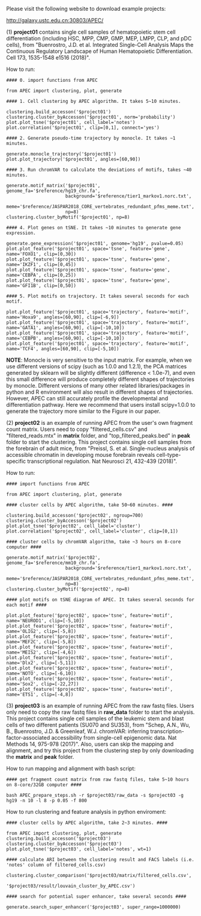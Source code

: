 Please visit the following website to download example projects:

http://galaxy.ustc.edu.cn:30803/APEC/

(1) **project01** contains single cell samples of hematopoietic stem cell differentiation (including HSC, MPP, CMP, GMP, MEP, LMPP, CLP, and pDC cells), from "Buenrostro, J.D. et al. Integrated Single-Cell Analysis Maps the Continuous Regulatory Landscape of Human Hematopoietic Differentiation. Cell 173, 1535-1548 e1516 (2018)".

How to run:

    #### 0. import functions from APEC

    from APEC import clustering, plot, generate

    #### 1. Cell clustering by APEC algorithm. It takes 5~10 minutes.

    clustering.build_accesson('$project01')
    clustering.cluster_byAccesson('$project01', norm='probability')
    plot.plot_tsne('$project01', cell_label='notes')
    plot.correlation('$project01', clip=[0,1], connect='yes')

    #### 2. Generate pseudo-time trajectory by monocle. It takes ~1 minutes.

    generate.monocle_trajectory('$project01')
    plot.plot_trajectory('$project01', angles=[60,90])

    #### 3. Run chromVAR to calculate the deviations of motifs, takes ~40 minutes.

    generate.motif_matrix('$project01', genome_fa='$reference/hg19_chr.fa',
                          background='$reference/tier1_markov1.norc.txt',
                          meme='$reference/JASPAR2018_CORE_vertebrates_redundant_pfms_meme.txt',
                          np=8)
    clustering.cluster_byMotif('$project01', np=8)

    #### 4. Plot genes on tSNE. It takes ~10 minutes to generate gene expression.

    generate.gene_expression('$project01', genome='hg19', pvalue=0.05)
    plot.plot_feature('$project01', space='tsne', feature='gene', name='FOXO1', clip=[0,30])
    plot.plot_feature('$project01', space='tsne', feature='gene', name='IKZF1', clip=[0,45])
    plot.plot_feature('$project01', space='tsne', feature='gene', name='CEBPA', clip=[0,25])
    plot.plot_feature('$project01', space='tsne', feature='gene', name='GFI1B', clip=[0,50])

    #### 5. Plot motifs on trajectory. It takes several seconds for each motif.

    plot.plot_feature('$project01', space='trajectory', feature='motif', name='Hoxa9', angles=[60,90], clip=[-6,9])
    plot.plot_feature('$project01', space='trajectory', feature='motif', name='GATA1', angles=[60,90], clip=[-10,10])
    plot.plot_feature('$project01', space='trajectory', feature='motif', name='CEBPB', angles=[60,90], clip=[-10,10])
    plot.plot_feature('$project01', space='trajectory', feature='motif', name='TCF4', angles=[60,90], clip=[-5,10])

**NOTE**: Monocle is very sensitive to the input matrix. For example, when we use different versions of scipy (such as 1.0.0 and 1.2.1), the PCA matrices generated by sklearn will be slightly different (difference < 1.0e-7), and even this small difference will produce completely different shapes of trajectories by monocle. Different versions of many other related libraries/packages in python and R environment will also result in different shapes of trajectories. However, APEC can still accurately profile the developmental and differentiation pathway. Here we recommend that users install scipy=1.0.0 to generate the trajectory more similar to the Figure in our paper.


(2) **project02** is an example of running APEC from the user's own fragment count matrix. Users need to copy "filtered_cells.csv" and "filtered_reads.mtx" in **matrix** folder, and "top_filtered_peaks.bed" in **peak** folder to start the clustering. This project contains single cell samples from the forebrain of adult mice, from "Preissl, S. et al. Single-nucleus analysis of accessible chromatin in developing mouse forebrain reveals cell-type-specific transcriptional regulation. Nat Neurosci 21, 432-439 (2018)".

How to run:

    #### import functions from APEC

    from APEC import clustering, plot, generate

    #### cluster cells by APEC algorithm, take 50~60 minutes. ####

    clustering.build_accesson('$project02', ngroup=700)
    clustering.cluster_byAccesson('$project02')
    plot.plot_tsne('$project02', cell_label='cluster')
    plot.correlation('$project02', cell_label='cluster', clip=[0,1])

    #### cluster cells by chromVAR algorithm, take ~3 hours on 8-core computer ####

    generate.motif_matrix('$project02', genome_fa='$reference/mm10_chr.fa',
                          background='$reference/tier1_markov1.norc.txt',
                          meme='$reference/JASPAR2018_CORE_vertebrates_redundant_pfms_meme.txt',
                          np=8)
    clustering.cluster_byMotif('$project02', np=8)

    #### plot motifs on tSNE diagram of APEC. It takes several seconds for each motif ####

    plot.plot_feature('$project02', space='tsne', feature='motif', name='NEUROD1', clip=[-5,10])
    plot.plot_feature('$project02', space='tsne', feature='motif', name='OLIG2', clip=[-5,8])
    plot.plot_feature('$project02', space='tsne', feature='motif', name='MEF2C', clip=[-5,8])
    plot.plot_feature('$project02', space='tsne', feature='motif', name='MEIS2', clip=[-4,6])
    plot.plot_feature('$project02', space='tsne', feature='motif', name='Dlx2', clip=[-5,11])
    plot.plot_feature('$project02', space='tsne', feature='motif', name='NOTO', clip=[-6,10])
    plot.plot_feature('$project02', space='tsne', feature='motif', name='Sox2', clip=[-22,27])
    plot.plot_feature('$project02', space='tsne', feature='motif', name='ETS1', clip=[-4,8])


(3) **project03** is an example of running APEC from the raw fastq files. Users only need to copy the raw fastq files in **raw_data** folder to start the analysis. This project contains single cell samples of the leukemic stem and blast cells of two different patients (SU070 and SU353), from "Schep, A.N., Wu, B., Buenrostro, J.D. & Greenleaf, W.J. chromVAR: inferring transcription-factor-associated accessibility from single-cell epigenomic data. Nat Methods 14, 975-978 (2017)". Also, users can skip the mapping and alignment, and try this project from the clustering step by only downloading the **matrix** and **peak** folder.

How to run mapping and alignment with bash script:

    #### get fragment count matrix from raw fastq files, take 5~10 hours on 8-core/32GB computer ####

    bash APEC_prepare_steps.sh -r $project03/raw_data -s $project03 -g hg19 -n 10 -l 8 -p 0.05 -f 800

How to run clustering and feature analysis in python enviroment:

    #### cluster cells by APEC algorithm, take 2~3 minutes. ####

    from APEC import clustering, plot, generate
    clustering.build_accesson('$project03')
    clustering.cluster_byAccesson('$project03')
    plot.plot_tsne('$project03', cell_label='notes', wt=1)

    #### calculate ARI between the clustering result and FACS labels (i.e. 'notes' column of filtered_cells.csv)

    clustering.cluster_comparison('$project03/matrix/filtered_cells.csv',
                                  '$project03/result/louvain_cluster_by_APEC.csv')

    #### search for potential super enhancer, take several seconds ####

    generate.search_super_enhancer('$project03', super_range=1000000)
